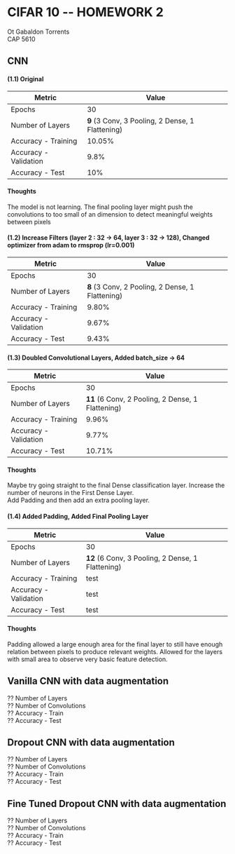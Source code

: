 # CIFAR 10 -- HOMEWORK 2
Ot Gabaldon Torrents  
CAP 5610
## CNN 
#### (1.1) Original
| Metric| Value |
|-------|-------|
|Epochs|30|
|Number of Layers| **9** (3 Conv, 3 Pooling, 2 Dense, 1 Flattening)| 
|Accuracy - Training| 10.05% |
|Accuracy - Validation| 9.8% |  
|Accuracy - Test| 10% |  
#### Thoughts 
The model is not learning. The final pooling layer might push the convolutions to too small of an dimension to detect meaningful weights between pixels
#### (1.2) Increase Filters (layer 2 : 32 -> 64, layer 3 : 32 -> 128), Changed optimizer from adam to rmsprop (lr=0.001) 
| Metric| Value |
|-------|-------|
|Epochs|30|
|Number of Layers| **8** (3 Conv, 2 Pooling, 2 Dense, 1 Flattening) | 
|Accuracy - Training| 9.80% |
|Accuracy - Validation| 9.67% |  
|Accuracy - Test| 9.43% |  
#### (1.3) Doubled Convolutional Layers, Added batch_size -> 64
| Metric| Value |
|-------|-------|
|Epochs|30|
|Number of Layers| **11** (6 Conv, 2 Pooling, 2 Dense, 1 Flattening) | 
|Accuracy - Training| 9.96% |
|Accuracy - Validation| 9.77% |  
|Accuracy - Test| 10.71% |  
#### Thoughts
Maybe try going straight to the final Dense classification layer. 
Increase the number of neurons in the First Dense Layer.  
Add Padding and then add an extra pooling layer.
#### (1.4) Added Padding, Added Final Pooling Layer
| Metric| Value |
|-------|-------|
|Epochs|30|
|Number of Layers| **12** (6 Conv, 3 Pooling, 2 Dense, 1 Flattening) | 
|Accuracy - Training| test |
|Accuracy - Validation|test |  
|Accuracy - Test|test| 
#### Thoughts
Padding allowed a large enough area for the final layer to still have enough relation between pixels to produce relevant weights.
Allowed for the layers with small area to observe very basic feature detection.

## Vanilla CNN with data augmentation
?? Number of Layers  
?? Number of Convolutions  
?? Accuracy - Train  
?? Accuracy - Test  

## Dropout CNN with data augmentation
?? Number of Layers  
?? Number of Convolutions  
?? Accuracy - Train  
?? Accuracy - Test  

## Fine Tuned Dropout CNN with data augmentation
?? Number of Layers  
?? Number of Convolutions  
?? Accuracy - Train  
?? Accuracy - Test  
